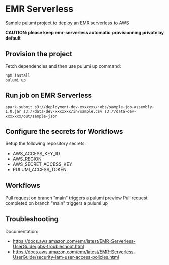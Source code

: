 # EMR Serverless

Sample pulumi project to deploy an EMR serverless to AWS

**CAUTION: please keep emr-serverless automatic provisionning private by default**

## Provision the project

Fetch dependencies and then use pulumi up command: 
```
npm install
pulumi up
```

## Run job on EMR Serverless

```
spark-submit s3://deployment-dev-xxxxxxx/jobs/sample-job-assembly-1.0.jar s3://data-dev-xxxxxxx/in/sample.csv s3://data-dev-xxxxxxx/out/sample-json 
```

## Configure the secrets for Workflows 

Setup the following repository secrets: 
* AWS_ACCESS_KEY_ID
* AWS_REGION
* AWS_SECRET_ACCESS_KEY
* PULUMI_ACCESS_TOKEN

## Workflows

Pull request on branch "main" triggers a pulumi preview
Pull request completed on branch "main" triggers a pulumi up


## Troubleshooting

Documentation: 
* https://docs.aws.amazon.com/emr/latest/EMR-Serverless-UserGuide/jobs-troubleshoot.html
* https://docs.aws.amazon.com/emr/latest/EMR-Serverless-UserGuide/security-iam-user-access-policies.html

